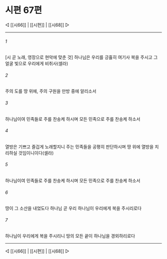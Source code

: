 ﻿# 시편 67편

◁ [[시66]] | [[시편]] | [[시68]] ▷
***

###### 1
[시 곧 노래, 영장으로 현악에 맞춘 것] 하나님은 우리를 긍휼히 여기사 복을 주시고 그 얼굴 빛으로 우리에게 비취사(셀라)

###### 2
주의 도를 땅 위에, 주의 구원을 만방 중에 알리소서

###### 3
하나님이여 민족들로 주를 찬송케 하시며 모든 민족으로 주를 찬송케 하소서

###### 4
열방은 기쁘고 즐겁게 노래할지니 주는 민족들을 공평히 판단하시며 땅 위에 열방을 치리하실 것임이니이다(셀라)

###### 5
하나님이여 민족들로 주를 찬송케 하시며 모든 민족으로 주를 찬송케 하소서

###### 6
땅이 그 소산을 내었도다 하나님 곧 우리 하나님이 우리에게 복을 주시리로다

###### 7
하나님이 우리에게 복을 주시리니 땅의 모든 끝이 하나님을 경외하리로다


***
◁ [[시66]] | [[시편]] | [[시68]] ▷